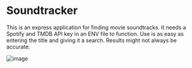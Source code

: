 # Soundtracker
This is an express application for finding movie soundtracks. It needs a Spotify and TMDB API key in an ENV file to function.
Use is as easy as entering the title and giving it a search. Results might not always be accurate.

![image](https://github.com/biney999/Soundtracker/assets/93232046/4fd6efe5-5f68-4ef3-9ae5-46d1f4955497)

